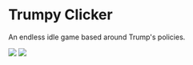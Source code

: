 # Trumpy Clicker
An endless idle game based around Trump's policies.

![](https://i.imgur.com/Vhu0RuN.png)
![](https://i.imgur.com/4Iy1daO.png)
